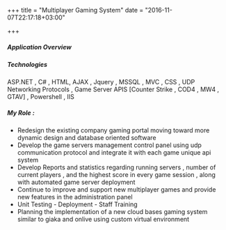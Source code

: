 +++
title = "Multiplayer Gaming System"
date = "2016-11-07T22:17:18+03:00"

+++
##### Application Overview

##### Technologies

ASP.NET , C# , HTML, AJAX , Jquery , MSSQL , MVC , CSS , UDP Networking Protocols , Game Server APIS [Counter Strike , COD4 , MW4 , GTAV] , Powershell , IIS

##### My Role :

* Redesign the existing company gaming portal moving toward more dynamic design and database oriented software
* Develop the game servers management control panel using udp communication protocol and integrate it with each game unique api system
* Develop Reports and statistics regarding running servers , number of current players , and the highest score in every game session , along with automated game server deployment
* Continue to improve and support new multiplayer games and provide new features in the administration panel
* Unit Testing - Deployment - Staff Training
* Planning the implementation of a new cloud bases gaming system similar to giaka and onlive using custom virtual environment
